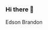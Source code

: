 ### Hi there 👋
Edson Brandon
<!--
**edintwi/edintwi** is a ✨ _special_ ✨ repository because its `README.md` (this file) appears on your GitHub profile.

- 🌱 I'm currently learning web development
- 😄 I realy like to learn
- 🎓 I'm studying information systems
-->

